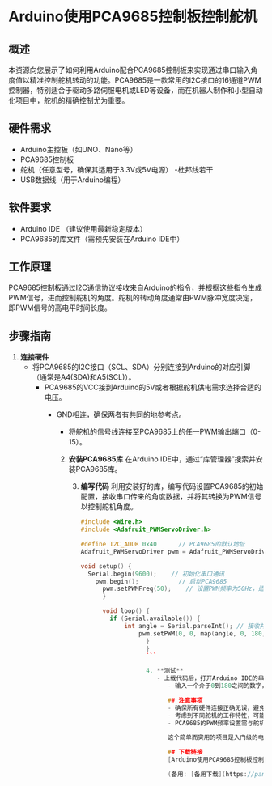 # Arduino使用PCA9685控制板控制舵机

## 概述
本资源向您展示了如何利用Arduino配合PCA9685控制板来实现通过串口输入角度值以精准控制舵机转动的功能。PCA9685是一款常用的I2C接口的16通道PWM控制器，特别适合于驱动多路伺服电机或LED等设备，而在机器人制作和小型自动化项目中，舵机的精确控制尤为重要。

## 硬件需求
- Arduino主控板（如UNO、Nano等）
- PCA9685控制板
- 舵机（任意型号，确保其适用于3.3V或5V电源）
-杜邦线若干
- USB数据线（用于Arduino编程）

## 软件要求
- Arduino IDE （建议使用最新稳定版本）
- PCA9685的库文件（需预先安装在Arduino IDE中）

## 工作原理
PCA9685控制板通过I2C通信协议接收来自Arduino的指令，并根据这些指令生成PWM信号，进而控制舵机的角度。舵机的转动角度通常由PWM脉冲宽度决定，即PWM信号的高电平时间长度。

## 步骤指南
1. **连接硬件**
   - 将PCA9685的I2C接口（SCL、SDA）分别连接到Arduino的对应引脚（通常是A4(SDA)和A5(SCL)）。
      - PCA9685的VCC接到Arduino的5V或者根据舵机供电需求选择合适的电压。
         - GND相连，确保两者有共同的地参考点。
            - 将舵机的信号线连接至PCA9685上的任一PWM输出端口（0-15）。

            2. **安装PCA9685库**
               在Arduino IDE中，通过“库管理器”搜索并安装PCA9685库。

               3. **编写代码**
                  利用安装好的库，编写代码设置PCA9685的初始配置，接收串口传来的角度数据，并将其转换为PWM信号以控制舵机角度。

                  ```cpp
                  #include <Wire.h>
                  #include <Adafruit_PWMServoDriver.h>

                  #define I2C_ADDR 0x40      // PCA9685的默认地址
                  Adafruit_PWMServoDriver pwm = Adafruit_PWMServoDriver(I2C_ADDR);

                  void setup() {
                    Serial.begin(9600);    // 初始化串口通讯
                      pwm.begin();           // 启动PCA9685
                        pwm.setPWMFreq(50);    // 设置PWM频率为50Hz，适合大多数舵机
                        }

                        void loop() {
                          if (Serial.available()) {
                              int angle = Serial.parseInt(); // 接收并解析串口数据
                                  pwm.setPWM(0, 0, map(angle, 0, 180, 0, 4095)); // 控制舵机角度
                                    }
                                    }
                                    ```

                                    4. **测试**
                                       - 上载代码后，打开Arduino IDE的串口监视器。
                                          - 输入一个介于0到180之间的数字，每输入一次，舵机就会相应地转动到指定的角度。

                                          ## 注意事项
                                          - 确保所有硬件连接正确无误，避免短路。
                                          - 考虑到不同舵机的工作特性，可能需要调整`map()`函数中的范围，以适应具体舵机的响应范围。
                                          - PCA9685的PWM频率设置需与舵机匹配，一般为50Hz，部分舵机可能有特殊要求。

                                          这个简单而实用的项目是入门级的电子爱好者学习Arduino控制舵机的好例子，通过实践加深对微控制器与外设交互的理解。

                                          ## 下载链接
                                          [Arduino使用PCA9685控制板控制舵机](https://pan.quark.cn/s/696e32d212d7) 

                                          (备用: [备用下载](https://pan.baidu.com/s/1tuN3mRq6tHD5plOKq3HMUw?pwd=1234))
